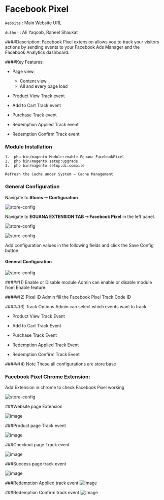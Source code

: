 # Facebook Pixel

`Website` : Main Website URL

`Author` : Ali Yaqoob, Raheel Shaukat

####Description:
Facebook Pixel extension allows you to track your visitors actions by sending events to your Facebook Ads Manager and the Facebook Analytics dashboard.

####Key Features:
- Page view:
    - Content view
    - All and every page load


- Product View Track event


- Add to Cart Track event


- Purchase Track event


- Redemption Applied Track event


- Redemption Confirm Track event

### Module Installation

```
1.  php bin/magento Module:enable Eguana_FacebookPixel  
2.  php bin/magento setup:upgrade  
3.  php bin/magento setup:di:compile

Refresh the Cache under System ⇾ Cache Management
```

### General Configuration

Navigate to **Stores ⇾ Configuration**

![store-config](https://nimbus-screenshots.s3.amazonaws.com/s/b7d0f7098eb8912cea0507737a970139.png)

Navigate to **EGUANA EXTENSION TAB ⇾ Facebook Pixel** in the left panel.

![store-config](https://nimbus-screenshots.s3.amazonaws.com/s/90a0e6ebe5951d89e0e9699fe73de5c1.png)

![store-config](https://nimbus-screenshots.s3.amazonaws.com/s/4f9ed7122c65dfa34e167b8e2f2562e9.png)

Add configuration values in the following fields and click the Save Config button.
#### General Configuration
![store-config](https://nimbus-screenshots.s3.amazonaws.com/s/ccec30de4bae8e1ddc738f0ec50b3924.png)

#####(1) Enable or Disable module
Admin can enable or disable module from Enable feature.

#####(2) Pixel ID
Admin fill the Facebook Pixel Track Code ID

#####(3) Track Options
Admin can select which events want to track.

- Product View Track Event


- Add to Cart Track Event


- Purchase Track Event


- Redemption Applied Track Event


- Redemption Confirm Track Event

#####(4) Note
These all configurations are store base

### Facebook Pixel Chrome Extension:

Add Extension in chrome to check Facebook Pixel working

![store-config](https://nimbus-screenshots.s3.amazonaws.com/s/6881d454e62d3d689c31bf785cd4d12b.png)

###Website page Extension

![image](https://i.ibb.co/sjbcrvq/screenshot-l-dev-54ta5gq-kqevkj6gpg7si-ap-3-magentosite-cloud-2021-02-08-11-12-35.png)

###Product page Track event

![image](https://nimbus-screenshots.s3.amazonaws.com/s/40aaaec6267a499f9779b7f4ae768afa.png)

###Checkout page Track event

![image](https://nimbus-screenshots.s3.amazonaws.com/s/9a966bd4fd505114a322e52cabcdd4fe.png)

###Success page track event

![image](https://nimbus-screenshots.s3.amazonaws.com/s/a14de32bbd15861d84b4c8db242f06ce.png)


###Redemption Applied track event
![image](https://nimbus-screenshots.s3.amazonaws.com/s/0e2a15649eaa7930a047cc3d9e60dae6.png)

###Redemption Confirm track event
![image](https://nimbus-screenshots.s3.amazonaws.com/s/aecddb217cc285288673abba7c5360f9.png)
